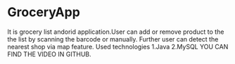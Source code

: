 # GroceryApp
It is grocery list andorid application.User can add or remove product to the the list by scanning the barcode or manually.
Further user can detect the nearest shop via map feature.
Used technologies 
1.Java 
2.MySQL
YOU CAN FIND THE VIDEO IN GITHUB.
